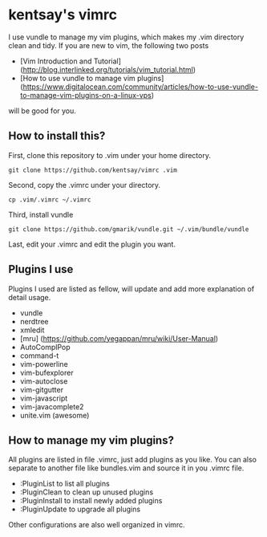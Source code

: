 kentsay's vimrc
=====

I use vundle to manage my vim plugins, which makes my .vim directory clean and tidy. If you are new to vim, the following two posts
  - [Vim Introduction and Tutorial] (http://blog.interlinked.org/tutorials/vim_tutorial.html)
  - [How to use vundle to manage vim plugins] (https://www.digitalocean.com/community/articles/how-to-use-vundle-to-manage-vim-plugins-on-a-linux-vps)

will be good for you.

How to install this?
-----
First, clone this repository to .vim under your home directory.
```
git clone https://github.com/kentsay/vimrc .vim
```
Second, copy the .vimrc under your directory.
```
cp .vim/.vimrc ~/.vimrc
```
Third, install vundle
```
git clone https://github.com/gmarik/vundle.git ~/.vim/bundle/vundle
```
Last, edit your .vimrc and edit the plugin you want.

Plugins I use
-----
Plugins I used are listed as fellow, will update and add more explanation of detail usage.
  - vundle
  - nerdtree
  - xmledit
  - [mru] (https://github.com/yegappan/mru/wiki/User-Manual)
  - AutoComplPop
  - command-t 
  - vim-powerline 
  - vim-bufexplorer
  - vim-autoclose
  - vim-gitgutter
  - vim-javascript
  - vim-javacomplete2
  - unite.vim (awesome)

How to manage my vim plugins?
-----
All plugins are listed in file .vimrc, just add plugins as you like. You can also separate to another file like bundles.vim and source it in you .vimrc file. 

  - :PluginList to list all plugins
  - :PluginClean to clean up unused plugins
  - :PluginInstall to install newly added plugins
  - :PluginUpdate to upgrade all plugins

Other configurations are also well organized in vimrc.
